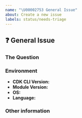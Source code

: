 ```yaml
---
name: "\U00002753 General Issue"
about: Create a new issue
labels: status/needs-triage
---
```


<!-- NOTE:📕 If issue regarding developer guide, please create issue [here](https://github.com/awsdocs/aws-cdk-guide/issues) -->

## :question: General Issue

<!--
⚠️ Important Information
For support questions, please first reference our [documentation](https://docs.aws.amazon.com/cdk/api/latest), then use [Stackoverflow](https://stackoverflow.com/questions/ask?tags=aws-cdk). This repository's issues are intended for feature requests and bug reports.
-->

### The Question
<!--
Ask your question here. Include any details relevant. Make sure you are not
falling prey to the [X/Y problem][2]!

[2]: http://xyproblem.info
-->

### Environment

  - **CDK CLI Version:** <!-- Output of `cdk version` -->
  - **Module Version:** <!-- Version of the module in question -->
  - **OS:** <!-- [all | Windows 10 | OSX Mojave | Ubuntu | etc... ] -->
  - **Language:** <!-- [all | TypeScript | Java | Python ] etc... ] -->


### Other information
<!-- e.g. detailed explanation, stacktraces, related issues, suggestions how to fix, links for us to have context, eg. associated pull-request, stackoverflow, gitter, etc -->
